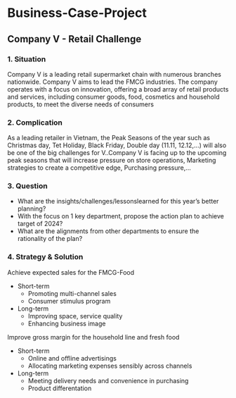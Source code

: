 # Business-Case-Project
## Company V - Retail Challenge
### 1. Situation
Company V is a leading retail supermarket chain with numerous branches nationwide. Company V aims to lead the FMCG industries. The company operates with a focus on innovation, offering a broad array of retail products and services, including consumer goods, food, cosmetics and household products, to meet the diverse needs of consumers
### 2. Complication
As a leading retailer in Vietnam, the Peak Seasons of the year such as Christmas day, Tet Holiday, Black Friday, Double day (11.11, 12.12,...) will also be one of the big challenges for V..Company V is facing up to the upcoming peak seasons that will increase pressure on store operations, Marketing strategies to create a competitive edge, Purchasing pressure,...
### 3. Question
* What are the insights/challenges/lessonslearned for this year’s better planning?
* With the focus on 1 key department, propose the action plan to achieve target of 2024?
* What are the alignments from other departments to ensure the rationality of the plan?
### 4. Strategy & Solution
Achieve expected sales for the FMCG-Food
* Short-term
  * Promoting multi-channel sales
  * Consumer stimulus program
* Long-term
  * Improving space, service quality
  * Enhancing business image

Improve gross margin for the household line and fresh food
* Short-term
  * Online and offline advertisings
  * Allocating marketing expenses sensibly across channels
* Long-term
  * Meeting delivery needs and convenience in purchasing
  * Product differentation
